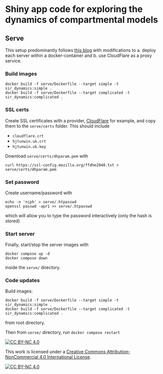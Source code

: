 # Shiny app code for exploring the dynamics of compartmental models

## Serve
This setup predominantly follows [this blog](https://www.charlesbordet.com/en/guide-shiny-aws/#how-to-set-up-your-new-ssltls-certificates-with-nginx)
with modifications to a. deploy each server within a docker-container and b. use CloudFlare as a proxy service.

### Build images
```
docker build -f serve/Dockerfile --target simple -t sir_dynamics:simple .
docker build -f serve/Dockerfile --target complicated -t sir_dynamics:complicated .
```

### SSL certs
Create SSL certificates with a provider, [CloudFlare](cloudflare.com) for example,
and copy them to the `serve/certs` folder.
This should include
* `cloudflare.crt`
* `hjtunwin.uk.crt`
* `hjtunwin.uk.key`

Download `serve/certs/dhparam.pem` with
```
curl https://ssl-config.mozilla.org/ffdhe2048.txt > serve/certs/dhparam.pem
```

### Set password

Create username/password with
```
echo -n 'niph' > serve/.htpasswd
openssl passwd -apr1 >> serve/.htpasswd
```
which will allow you to type the password interactively (only the hash is stored)


### Start server

Finally, start/stop the server images with
```
docker compose up -d
docker compose down
```
inside the `serve/` directory.

### Code updates
Build images:
```
docker build -f serve/Dockerfile --target simple -t sir_dynamics:simple .
docker build -f serve/Dockerfile --target complicated -t sir_dynamics:complicated .
```
from root directory.

Then from `serve/` directory, run `docker compose restart`

[![CC BY-NC 4.0][cc-by-nc-shield]][cc-by-nc]

This work is licensed under a
[Creative Commons Attribution-NonCommercial 4.0 International License][cc-by-nc].

[![CC BY-NC 4.0][cc-by-nc-image]][cc-by-nc]

[cc-by-nc]: https://creativecommons.org/licenses/by-nc/4.0/
[cc-by-nc-image]: https://licensebuttons.net/l/by-nc/4.0/88x31.png
[cc-by-nc-shield]: https://img.shields.io/badge/License-CC%20BY--NC%204.0-lightgrey.svg
